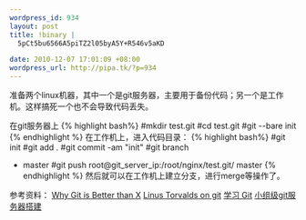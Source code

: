 ```yaml
--- 
wordpress_id: 934
layout: post
title: !binary |
  5pCt5bu6566A5piTZ2l05byA5Y+R546v5aKD

date: 2010-12-07 17:01:09 +08:00
wordpress_url: http://pipa.tk/?p=934
---
```

准备两个linux机器，其中一个是git服务器，主要用于备份代码；另一个是工作机。这样搞死一个也不会导致代码丢失。

在git服务器上
{% highlight bash%}
#mkdir test.git
#cd test.git
#git --bare init
{% endhighlight %}
在工作机上，进入代码目录：
{% highlight bash%}
#git init
#git add .
#git commit -am "init"
#git branch
* master
#git push root@git_server_ip:/root/nginx/test.git/ master
{% endhighlight %}
然后就可以在工作机上建立分支，进行merge等操作了。

参考资料：
<a href="http://zh-cn.whygitisbetterthanx.com/#">
Why Git is Better than X</a>
<a href="http://people.debian.org.tw/~chihchun/2008/12/19/linus-torvalds-on-git/">Linus Torvalds on git</a>
<a href="http://www.zeuux.org/science/learning-git.cn.html">学习 Git</a>
<a href="http://blog.prosight.me/index.php/2009/11/485">小组级git服务器搭建</a>
